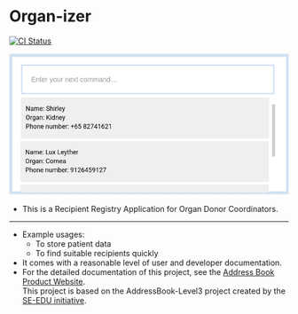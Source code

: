 # Organ-izer

[![CI Status](https://github.com/AY2526S1-CS2103T-T17-3/tp/workflows/Java%20CI/badge.svg)](https://github.com/AY2526S1-CS2103T-T17-3/tp/actions)

![Ui](docs/images/Ui.png)

* This is a Recipient Registry Application for Organ Donor   Coordinators.

---
* Example usages:
  * To store patient data
  * To find suitable recipients quickly  
* It comes with a reasonable level of user and developer documentation.  
* For the detailed documentation of this project, see the [Address Book Product Website](https://ay2526s1-cs2103t-t17-3.github.io/tp/).  
This project is based on the AddressBook-Level3 project created by the [SE-EDU initiative](https://se-education.org/).

